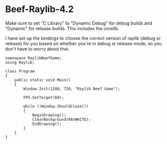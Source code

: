 # Beef-Raylib-4.2

Make sure to set "C Library" to "Dynamic Debug" for debug builds and "Dynamic" for release builds. This includes the corelib.

I have set up the bindings to choose the correct version of raylib (debug or release) for you based on whether you're in debug or release mode, so you don't have to worry about that.

```beef
namespace RaylibBeefGame;
using Raylib;

class Program
{
	public static void Main()
	{
		Window.Init(1280, 720, "Raylib Beef Game");

		FPS.SetTarget(60);

		while (!Window.ShouldClose())
		{
			BeginDrawing();
			ClearBackground(RAYWHITE);
			EndDrawing();
		}
	}
}
```
